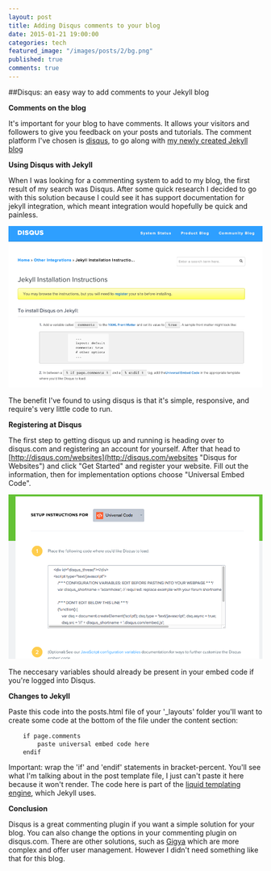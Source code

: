 ```yaml
---
layout: post
title: Adding Disqus comments to your blog
date: 2015-01-21 19:00:00
categories: tech
featured_image: "/images/posts/2/bg.png"
published: true
comments: true
---
```


##Disqus: an easy way to add comments to your Jekyll blog

**Comments on the blog**

It's important for your blog to have comments.
It allows your visitors and followers to give you feedback on your posts and tutorials.
The comment platform I've chosen is [disqus](http://disqus.com "Disqus Commenting"), to go along with [my newly created Jekyll blog](/tech/2014/01/18/blogging-with-jekyll-and-github.html "Adam Hoke: Blogging with Jekyll and Github.io")


**Using Disqus with Jekyll**

When I was looking for a commenting system to add to my blog,
the first result of my search was Disqus.
After some quick research I decided to go with this solution because I could see it
has support documentation for jekyll integration,
which meant integration would hopefully be quick and painless.

![Disqus Screenshot](/images/posts/2/1.png "disqus.com")

The benefit I've found to using disqus is that it's simple,
responsive, and require's very little code to run.

**Registering at Disqus**

The first step to getting disqus up and running is heading over to disqus.com and registering an account for yourself.
After that head to [http://disqus.com/websites](http://disqus.com/websites "Disqus for Websites") and click "Get Started" and register your website.
Fill out the information, then for implementation options choose "Universal Embed Code".

![Universal Embed Code Screenshot](/images/posts/2/2.png "Adding Disqus Code to your Blog")

The neccesary variables should already be present in your embed code if you're logged into Disqus.

**Changes to Jekyll**

Paste this code into the posts.html file of your '_layouts' folder
you'll want to create some code at the bottom of the file under the content section:

```
    if page.comments
        paste universal embed code here
    endif

```


Important: wrap the 'if' and 'endif' statements in bracket-percent.
You'll see what I'm talking about in the post template file, I just can't paste it here because it won't render.
The code here is part of the [liquid templating engine](http://liquidmarkup.org/ "The Liquid Templating Engine"), which Jekyll uses.

**Conclusion**  

Disqus is a great commenting plugin if you want a simple solution for your blog.
You can also change the options in your commenting plugin on disqus.com.
There are other solutions, such as [Gigya](http://gigya.com "Gigya Social Plugin") which are more complex and offer user management.
However I didn't need something like that for this blog.